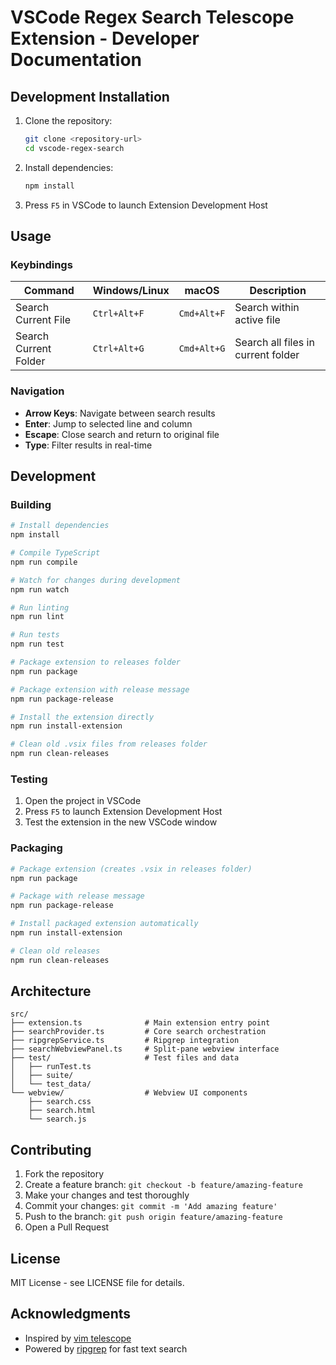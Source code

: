 # VSCode Regex Search Telescope Extension - Developer Documentation


## Development Installation
1. Clone the repository:
   ```bash
   git clone <repository-url>
   cd vscode-regex-search
   ```
2. Install dependencies:
   ```bash
   npm install
   ```
3. Press `F5` in VSCode to launch Extension Development Host

## Usage

### Keybindings
| Command | Windows/Linux | macOS | Description |
|---------|---------------|-------|-------------|
| Search Current File | `Ctrl+Alt+F` | `Cmd+Alt+F` | Search within active file |
| Search Current Folder | `Ctrl+Alt+G` | `Cmd+Alt+G` | Search all files in current folder |

### Navigation
- **Arrow Keys**: Navigate between search results
- **Enter**: Jump to selected line and column
- **Escape**: Close search and return to original file
- **Type**: Filter results in real-time

## Development

### Building
```bash
# Install dependencies
npm install

# Compile TypeScript
npm run compile

# Watch for changes during development
npm run watch

# Run linting
npm run lint

# Run tests
npm run test

# Package extension to releases folder
npm run package

# Package extension with release message
npm run package-release

# Install the extension directly
npm run install-extension

# Clean old .vsix files from releases folder
npm run clean-releases
```

### Testing
1. Open the project in VSCode
2. Press `F5` to launch Extension Development Host
3. Test the extension in the new VSCode window

### Packaging
```bash
# Package extension (creates .vsix in releases folder)
npm run package

# Package with release message
npm run package-release

# Install packaged extension automatically
npm run install-extension

# Clean old releases
npm run clean-releases
```

## Architecture

```
src/
├── extension.ts              # Main extension entry point
├── searchProvider.ts         # Core search orchestration
├── ripgrepService.ts         # Ripgrep integration
├── searchWebviewPanel.ts     # Split-pane webview interface
├── test/                     # Test files and data
│   ├── runTest.ts
│   ├── suite/
│   └── test_data/
└── webview/                  # Webview UI components
    ├── search.css
    ├── search.html
    └── search.js
```

## Contributing

1. Fork the repository
2. Create a feature branch: `git checkout -b feature/amazing-feature`
3. Make your changes and test thoroughly
4. Commit your changes: `git commit -m 'Add amazing feature'`
5. Push to the branch: `git push origin feature/amazing-feature`
6. Open a Pull Request

## License

MIT License - see LICENSE file for details.

## Acknowledgments

- Inspired by [vim telescope](https://github.com/nvim-telescope/telescope.nvim)
- Powered by [ripgrep](https://github.com/BurntSushi/ripgrep) for fast text search
